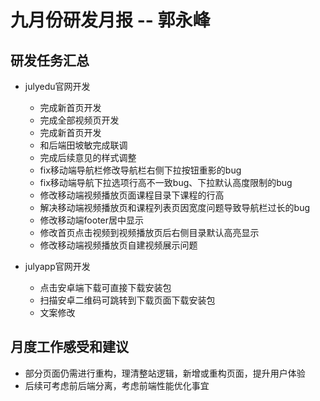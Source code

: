 # 九月份研发月报 -- 郭永峰

## 研发任务汇总

- julyedu官网开发
  - 完成新首页开发
  - 完成全部视频页开发
  - 完成新首页开发
  - 和后端田坡敏完成联调
  - 完成后续意见的样式调整
  - fix移动端导航栏修改导航栏右侧下拉按钮重影的bug
  - fix移动端导航下拉选项行高不一致bug、下拉默认高度限制的bug
  - 修改移动端视频播放页面课程目录下课程的行高
  - 解决移动端视频播放页和课程列表页因宽度问题导致导航栏过长的bug
  - 修改移动端footer居中显示
  - 修改首页点击视频到视频播放页后右侧目录默认高亮显示
  - 修改移动端视频播放页自建视频展示问题

- julyapp官网开发
  - 点击安卓端下载可直接下载安装包
  - 扫描安卓二维码可跳转到下载页面下载安装包
  - 文案修改

## 月度工作感受和建议

- 部分页面仍需进行重构，理清整站逻辑，新增或重构页面，提升用户体验
- 后续可考虑前后端分离，考虑前端性能优化事宜

